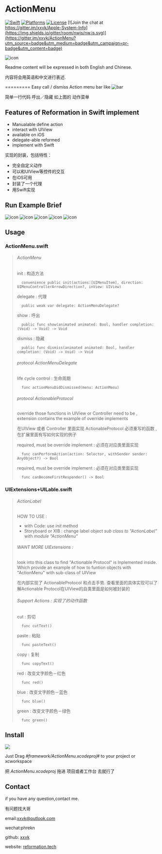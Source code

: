 # ActionMenu

[![Swift](https://img.shields.io/badge/swift-2.3-orange.svg?style=flat)](https://developer.apple.com/swift/)
[![Platforms](https://img.shields.io/badge/platform-ios-lightgrey.svg)](https://developer.apple.com/swift/)
[![License](https://img.shields.io/badge/license-MIT-71787A.svg)](https://tldrlegal.com/license/mit-license)
[![Join the chat at https://gitter.im/xxvk/Apple-System-Info](https://img.shields.io/gitter/room/nwjs/nw.js.svg)](https://gitter.im/xxvk/ActionMenu?utm_source=badge&utm_medium=badge&utm_campaign=pr-badge&utm_content=badge)


![icon](brief/iTunesArtwork@2x.png)


Readme content will be expressed in both English and Chinese.

内容将会用英语和中文进行表述.

=========
Easy call / dismiss Action menu bar like ![bar](brief/example.png) 

简单一行代码 呼出／隐藏 如上图的 动作菜单

## Features of Reformation in Swift implement

* Manualable define action
* interact with UIView
* available on iOS
* delegate-able reformed
* implement with Swift

实现的封装，包括特性：

* 完全自定义动作
* 可以和UIView等控件的交互
* 在iOS可用
* 封装了一个代理
* 用Swift实现

## Run Example Brief

![icon](brief/01_Left_Direction.PNG)
![icon](brief/02_Right_Direction.PNG)
![icon](brief/03_Manual_Define_Menus.PNG)
![icon](brief/04_Implement_with_TableViews.PNG)
![icon](brief/05_Copy_Result.PNG)

## Usage

### ActionMenu.swift


> ###### ActionMenu
> 
>init : 构造方法
>
>		convenience public init(actions:[UIMenuItem], direction: UIMenuControllerArrowDirection?, inView: UIView)
>
>delegate : 代理
>
>		public weak var delegate: ActionMenuDelegate?
>
>show : 呼出
>
>		public func show(animated animated: Bool, handler completion: (Void) -> Void) -> Void
>
>dismiss : 隐藏
>
>		public func dismiss(animated animated: Bool, handler completion: (Void) -> Void) -> Void
>
> 
>
> ###### protocol ActionMenuDelegate
>
> life cycle control : 生命周期
>
> 		func actionMenuDidDismissed(menu: ActionMenu)
>
> 
>
> ###### protocol ActionableProtocol 
>
> override those functions in UIView or Controller need to be , extension contains the example of override implements
> 
> 在UIView 或者 Controller 里面实现 ActionableProtocol 必须重写的函数 , 在扩展里面有写如何实现的例子
>
>required, must be override implement : 必须在对应类里面实现
>
>		func canPerformAction(action: Selector, withSender sender: AnyObject?) -> Bool
>
>required, must be override implement : 必须在对应类里面实现
>
>		func canBecomeFirstResponder() -> Bool

### UIExtensions+UILable.swift

> ###### ActionLabel 
>  		
> HOW TO USE :
>
> * with Code: use *init* method 
> * Storyboard or XIB : change label object *sub class to "ActionLabel"* with *module "ActionMenu"*
>
>
> ###### WANT MORE UIExtensions :
>
> look into this class to find "Actionable Protocol" is Inplemented inside. Which provide an example of how to funtion objects with "ActionMenu" with sub-class of UIView 
> 
> 在内部实现了 ActionableProtocol 和点击手势. 查看里面的具体实现可以了解Actionable Protocol在UIView的自类里面是如何被封装的
> 
>   
>  
> ###### Support Actions : 实现了的动作函数
>
>
>
> cut : 剪切
> 
>  		func cutText()
>
> paste : 粘贴
>
>  		func pasteText()
>  		
> copy : 复制  
> 		
>  		func copyText()
>  		
> red : 改变文字颜色－红色
> 
>  		func red()
>  		
> blue : 改变文字颜色－蓝色
> 
>  		func blue()
>  		
> green : 改变文字颜色－绿色
> 
>  		func green()
>  		
>
>
>
>



## Install

![](brief/ActionMenu_xcodeproj_path.png)

Just Drag *#framework/ActionMenu.xcodeproj#* to your project or xcworkspace

把 *ActionMenu.xcodeproj* 拖进 项目或者工作台 去就行了

## Contact
if you have any question,contact me.

有问题找大哥

email:[xxvk@outlook.com](mailto:xxvk@outlook.com)

wechat:phrekn

github: [xxvk](https://github.com/xxvk)

website: [reformation.tech](http://reformation.tech)
